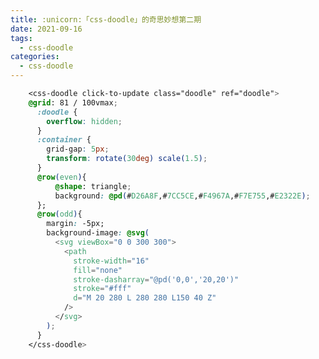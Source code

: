 ```yaml
---
title: :unicorn:「css-doodle」的奇思妙想第二期
date: 2021-09-16
tags:
  - css-doodle
categories:
  - css-doodle
---
```


<style>
  .box{
    width:100%;
    height:400px;
    overflow: hidden;
  }
  .doodle{
    background: #000;
  }
</style>

```css
    <css-doodle click-to-update class="doodle" ref="doodle">
    @grid: 81 / 100vmax;
      :doodle {
        overflow: hidden;
      }
      :container {
        grid-gap: 5px;
        transform: rotate(30deg) scale(1.5);
      }
      @row(even){
          @shape: triangle;
          background: @pd(#D26A8F,#7CC5CE,#F4967A,#F7E755,#E2322E);
      };
      @row(odd){
        margin: -5px;
        background-image: @svg(
          <svg viewBox="0 0 300 300">
            <path
              stroke-width="16"
              fill="none"
              stroke-dasharray="@pd('0,0','20,20')"
              stroke="#fff"
              d="M 20 280 L 280 280 L150 40 Z"
            />
          </svg>
        );
      }
    </css-doodle>
```
